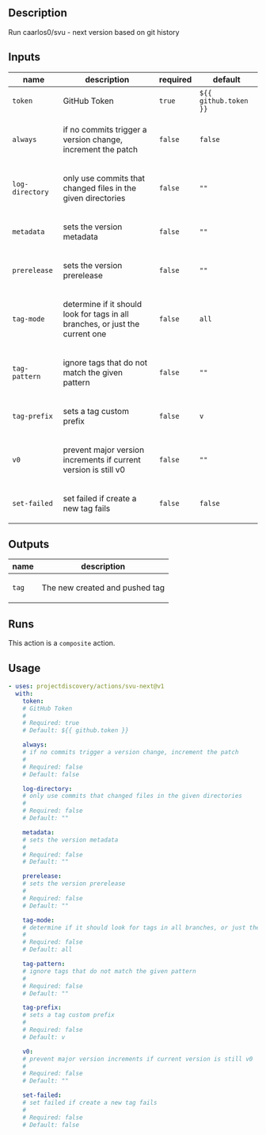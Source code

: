## Description

Run caarlos0/svu - next version based on git history

## Inputs

| name | description | required | default |
| --- | --- | --- | --- |
| `token` | <p>GitHub Token</p> | `true` | `${{ github.token }}` |
| `always` | <p>if no commits trigger a version change, increment the patch</p> | `false` | `false` |
| `log-directory` | <p>only use commits that changed files in the given directories</p> | `false` | `""` |
| `metadata` | <p>sets the version metadata</p> | `false` | `""` |
| `prerelease` | <p>sets the version prerelease</p> | `false` | `""` |
| `tag-mode` | <p>determine if it should look for tags in all branches, or just the current one</p> | `false` | `all` |
| `tag-pattern` | <p>ignore tags that do not match the given pattern</p> | `false` | `""` |
| `tag-prefix` | <p>sets a tag custom prefix</p> | `false` | `v` |
| `v0` | <p>prevent major version increments if current version is still v0</p> | `false` | `""` |
| `set-failed` | <p>set failed if create a new tag fails</p> | `false` | `false` |


## Outputs

| name | description |
| --- | --- |
| `tag` | <p>The new created and pushed tag</p> |


## Runs

This action is a `composite` action.

## Usage

```yaml
- uses: projectdiscovery/actions/svu-next@v1
  with:
    token:
    # GitHub Token
    #
    # Required: true
    # Default: ${{ github.token }}

    always:
    # if no commits trigger a version change, increment the patch
    #
    # Required: false
    # Default: false

    log-directory:
    # only use commits that changed files in the given directories
    #
    # Required: false
    # Default: ""

    metadata:
    # sets the version metadata
    #
    # Required: false
    # Default: ""

    prerelease:
    # sets the version prerelease
    #
    # Required: false
    # Default: ""

    tag-mode:
    # determine if it should look for tags in all branches, or just the current one
    #
    # Required: false
    # Default: all

    tag-pattern:
    # ignore tags that do not match the given pattern
    #
    # Required: false
    # Default: ""

    tag-prefix:
    # sets a tag custom prefix
    #
    # Required: false
    # Default: v

    v0:
    # prevent major version increments if current version is still v0
    #
    # Required: false
    # Default: ""

    set-failed:
    # set failed if create a new tag fails
    #
    # Required: false
    # Default: false
```



